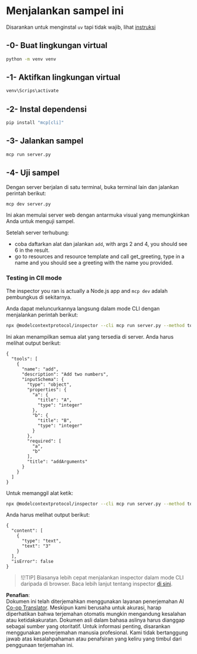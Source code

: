 <!--
CO_OP_TRANSLATOR_METADATA:
{
  "original_hash": "c49dc211615eefbcd6ea6e7d9f2d4e39",
  "translation_date": "2025-05-17T09:18:21+00:00",
  "source_file": "03-GettingStarted/01-first-server/solution/python/README.md",
  "language_code": "id"
}
-->
# Menjalankan sampel ini

Disarankan untuk menginstal `uv` tapi tidak wajib, lihat [instruksi](https://docs.astral.sh/uv/#highlights)

## -0- Buat lingkungan virtual

```bash
python -m venv venv
```

## -1- Aktifkan lingkungan virtual

```bash
venv\Scrips\activate
```

## -2- Instal dependensi

```bash
pip install "mcp[cli]"
```

## -3- Jalankan sampel

```bash
mcp run server.py
```

## -4- Uji sampel

Dengan server berjalan di satu terminal, buka terminal lain dan jalankan perintah berikut:

```bash
mcp dev server.py
```

Ini akan memulai server web dengan antarmuka visual yang memungkinkan Anda untuk menguji sampel.

Setelah server terhubung:

- coba daftarkan alat dan jalankan `add`, with args 2 and 4, you should see 6 in the result.
- go to resources and resource template and call get_greeting, type in a name and you should see a greeting with the name you provided.

### Testing in ClI mode

The inspector you ran is actually a Node.js app and `mcp dev` adalah pembungkus di sekitarnya.

Anda dapat meluncurkannya langsung dalam mode CLI dengan menjalankan perintah berikut:

```bash
npx @modelcontextprotocol/inspector --cli mcp run server.py --method tools/list
```

Ini akan menampilkan semua alat yang tersedia di server. Anda harus melihat output berikut:

```text
{
  "tools": [
    {
      "name": "add",
      "description": "Add two numbers",
      "inputSchema": {
        "type": "object",
        "properties": {
          "a": {
            "title": "A",
            "type": "integer"
          },
          "b": {
            "title": "B",
            "type": "integer"
          }
        },
        "required": [
          "a",
          "b"
        ],
        "title": "addArguments"
      }
    }
  ]
}
```

Untuk memanggil alat ketik:

```bash
npx @modelcontextprotocol/inspector --cli mcp run server.py --method tools/call --tool-name add --tool-arg a=1 --tool-arg b=2
```

Anda harus melihat output berikut:

```text
{
  "content": [
    {
      "type": "text",
      "text": "3"
    }
  ],
  "isError": false
}
```

> ![!TIP]
> Biasanya lebih cepat menjalankan inspector dalam mode CLI daripada di browser.
> Baca lebih lanjut tentang inspector [di sini](https://github.com/modelcontextprotocol/inspector).

**Penafian**:  
Dokumen ini telah diterjemahkan menggunakan layanan penerjemahan AI [Co-op Translator](https://github.com/Azure/co-op-translator). Meskipun kami berusaha untuk akurasi, harap diperhatikan bahwa terjemahan otomatis mungkin mengandung kesalahan atau ketidakakuratan. Dokumen asli dalam bahasa aslinya harus dianggap sebagai sumber yang otoritatif. Untuk informasi penting, disarankan menggunakan penerjemahan manusia profesional. Kami tidak bertanggung jawab atas kesalahpahaman atau penafsiran yang keliru yang timbul dari penggunaan terjemahan ini.